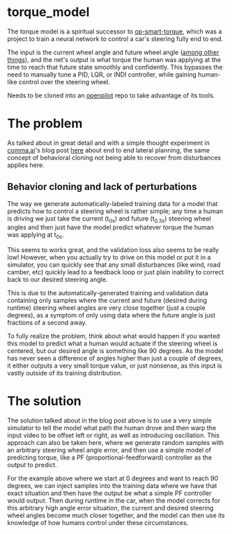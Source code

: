 # torque_model

The torque model is a spiritual successor to [op-smart-torque](https://github.com/sshane/op-smart-torque), which was a project to train a neural network to control a car's steering fully end to end.

The input is the current wheel angle and future wheel angle ([among other things](https://github.com/sshane/torque_model/blob/103b5ddca091dcfabf8002f2c820515024f77acf/lib/helpers.py#L17)), and the net's output is what torque the human was applying at the time to reach that future state smoothly and confidently. This bypasses the need to manually tune a PID, LQR, or INDI controller, while gaining human-like control over the steering wheel.

Needs to be cloned into an [openpilot](https://github.com/commaai/openpilot) repo to take advantage of its tools.

# The problem

As talked about in great detail and with a simple thought experiment in [comma.ai](https://comma.ai)'s blog post [here](https://blog.comma.ai/end-to-end-lateral-planning/) about end to end lateral planning, the same concept of behavioral cloning not being able to recover from disturbances applies here.

## Behavior cloning and lack of perturbations

The way we generate automatically-labeled training data for a model that predicts how to control a steering wheel is rather simple; any time a human is driving we just take the current (t<sub>0s</sub>) and future (t<sub>0.3s</sub>) steering wheel angles and then just have the model predict whatever torque the human was applying at t<sub>0s</sub>.

This seems to works great, and the validation loss also seems to be really low! However, when you actually try to drive on this model or put it in a simulator, you can quickly see that any small disturbances (like wind, road camber, etc) quickly lead to a feedback loop or just plain inability to correct back to our desired steering angle.

This is due to the automatically-generated training and validation data containing only samples where the current and future (desired during runtime) steering wheel angles are very close together (just a couple degrees), as a symptom of only using data where the future angle is just fractions of a second away.

To fully realize the problem, think about what would happen if you wanted this model to predict what a human would actuate if the steering wheel is centered, but our desired angle is something like 90 degrees. As the model has never seen a difference of angles higher than just a couple of degrees, it either outputs a very small torque value, or just nonsense, as this input is vastly outside of its training distribution.

# The solution

The solution talked about in the blog post above is to use a very simple simulator to tell the model what path the human drove and then warp the input video to be offset left or right, as well as introducing oscillation. This approach can also be taken here, where we generate random samples with an arbitrary steering wheel angle error, and then use a simple model of predicting torque, like a PF (proportional-feedforward) controller as the output to predict.

For the example above where we start at 0 degrees and want to reach 90 degrees, we can inject samples into the training data where we have that exact situation and then have the output be what a simple PF controller would output. Then during runtime in the car, when the model corrects for this arbitrary high angle error situation, the current and desired steering wheel angles become much closer together, and the model can then use its knowledge of how humans control under these circumstances.
